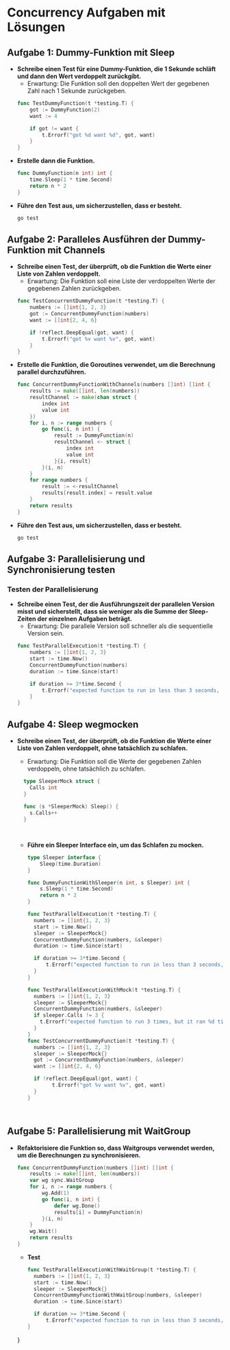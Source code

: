 # Concurrency Aufgaben mit Lösungen

## Aufgabe 1: Dummy-Funktion mit Sleep
- **Schreibe einen Test für eine Dummy-Funktion, die 1 Sekunde schläft und dann den Wert verdoppelt zurückgibt.**
  - Erwartung: Die Funktion soll den doppelten Wert der gegebenen Zahl nach 1 Sekunde zurückgeben.
  ```go
  func TestDummyFunction(t *testing.T) {
      got := DummyFunction(2)
      want := 4

      if got != want {
          t.Errorf("got %d want %d", got, want)
      }
  }
  ```
- **Erstelle dann die Funktion.**
  ```go
  func DummyFunction(n int) int {
      time.Sleep(1 * time.Second)
      return n * 2
  }
  ```
- **Führe den Test aus, um sicherzustellen, dass er besteht.**
  ```sh
  go test
  ```

## Aufgabe 2: Paralleles Ausführen der Dummy-Funktion mit Channels
- **Schreibe einen Test, der überprüft, ob die Funktion die Werte einer Liste von Zahlen verdoppelt.**
  - Erwartung: Die Funktion soll eine Liste der verdoppelten Werte der gegebenen Zahlen zurückgeben.
  ```go
  func TestConcurrentDummyFunction(t *testing.T) {
      numbers := []int{1, 2, 3}
      got := ConcurrentDummyFunction(numbers)
      want := []int{2, 4, 6}

      if !reflect.DeepEqual(got, want) {
          t.Errorf("got %v want %v", got, want)
      }
  }
  ```
- **Erstelle die Funktion, die Goroutines verwendet, um die Berechnung parallel durchzuführen.**
  ```go
  func ConcurrentDummyFunctionWithChannels(numbers []int) []int {
      results := make([]int, len(numbers))
      resultChannel := make(chan struct {
          index int
          value int
      })
      for i, n := range numbers {
          go func(i, n int) {
              result := DummyFunction(n)
              resultChannel <- struct {
                  index int
                  value int
              }{i, result}
          }(i, n)
      }
      for range numbers {
          result := <-resultChannel
          results[result.index] = result.value
      }
      return results
  }
  ```
- **Führe den Test aus, um sicherzustellen, dass er besteht.**
  ```sh
  go test
  ```

## Aufgabe 3: Parallelisierung und Synchronisierung testen

### Testen der Parallelisierung
- **Schreibe einen Test, der die Ausführungszeit der parallelen Version misst und sicherstellt, dass sie weniger als die Summe der Sleep-Zeiten der einzelnen Aufgaben beträgt.**
  - Erwartung: Die parallele Version soll schneller als die sequentielle Version sein.
  ```go
  func TestParallelExecution(t *testing.T) {
      numbers := []int{1, 2, 3}
      start := time.Now()
      ConcurrentDummyFunction(numbers)
      duration := time.Since(start)

      if duration >= 3*time.Second {
          t.Errorf("expected function to run in less than 3 seconds, but it took %v", duration)
      }
  }
  ```

## Aufgabe 4: Sleep wegmocken
- **Schreibe einen Test, der überprüft, ob die Funktion die Werte einer Liste von Zahlen verdoppelt, ohne tatsächlich zu schlafen.**
  - Erwartung: Die Funktion soll die Werte der gegebenen Zahlen verdoppeln, ohne tatsächlich zu schlafen.
  ```go
    type SleeperMock struct {
      Calls int
    }
    
    func (s *SleeperMock) Sleep() {
      s.Calls++
    }
  
    
  ```

  - **Führe ein Sleeper Interface ein, um das Schlafen zu mocken.**
    ```go
    type Sleeper interface {
        Sleep(time.Duration)
    }

    func DummyFunctionWithSleeper(n int, s Sleeper) int {
        s.Sleep(1 * time.Second)
        return n * 2
    }

    func TestParallelExecution(t *testing.T) {
      numbers := []int{1, 2, 3}
      start := time.Now()
      sleeper := SleeperMock{}
      ConcurrentDummyFunction(numbers, &sleeper)
      duration := time.Since(start)

      if duration >= 3*time.Second {
          t.Errorf("expected function to run in less than 3 seconds, but it took %v", duration)
      }
    }
    
    func TestParallelExecutionWithMock(t *testing.T) {
      numbers := []int{1, 2, 3}
      sleeper := SleeperMock{}
      ConcurrentDummyFunction(numbers, &sleeper)
      if sleeper.Calls != 3 {
        t.Errorf("expected function to run 3 times, but it ran %d times", sleeper.Calls)
      }
    }
    func TestConcurrentDummyFunction(t *testing.T) {
      numbers := []int{1, 2, 3}
      sleeper := SleeperMock{}
      got := ConcurrentDummyFunction(numbers, &sleeper)
      want := []int{2, 4, 6}
    
      if !reflect.DeepEqual(got, want) {
            t.Errorf("got %v want %v", got, want)
      }
    }
  ```


## Aufgabe 5: Parallelisierung mit WaitGroup
- **Refaktorisiere die Funktion so, dass Waitgroups verwendet werden, um die Berechnungen zu synchronisieren.**
  ```go
  func ConcurrentDummyFunction(numbers []int) []int {
      results := make([]int, len(numbers))
      var wg sync.WaitGroup
      for i, n := range numbers {
          wg.Add(1)
          go func(i, n int) {
              defer wg.Done()
              results[i] = DummyFunction(n)
          }(i, n)
      }
      wg.Wait()
      return results
  }
  ```
  - **Test**
    ```go
    func TestParallelExecutionWithWaitGroup(t *testing.T) {
      numbers := []int{1, 2, 3}
      start := time.Now()
      sleeper := SleeperMock{}
      ConcurrentDummyFunctionWithWaitGroup(numbers, &sleeper)
      duration := time.Since(start)

      if duration >= 3*time.Second {
          t.Errorf("expected function to run in less than 3 seconds, but it took %v", duration)
    }
  }
  ```
